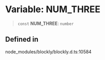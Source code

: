 # Variable: NUM_THREE

> `const` **NUM_THREE**: `number`

## Defined in

node_modules/blockly/blockly.d.ts:10584
